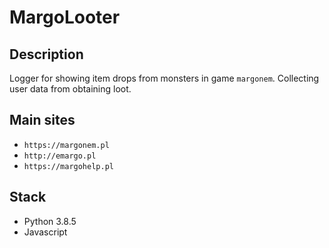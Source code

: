 # MargoLooter

## Description

Logger for showing item drops from monsters in game `margonem`.
Collecting user data from obtaining loot.

## Main sites

- `https://margonem.pl`
- `http://emargo.pl`
- `https://margohelp.pl`

## Stack

- Python 3.8.5
- Javascript